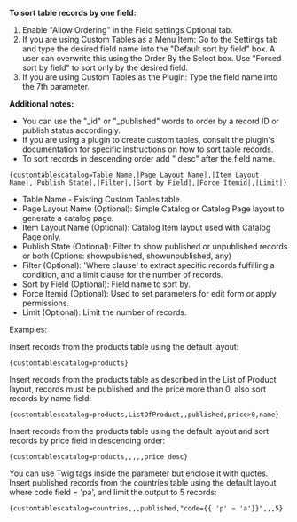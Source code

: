 **To sort table records by one field:**

1. Enable "Allow Ordering" in the Field settings Optional tab.
2. If you are using Custom Tables as a Menu Item:
        Go to the Settings tab and type the desired field name into the "Default sort by field" box.
        A user can overwrite this using the Order By the Select box.
        Use "Forced sort by field" to sort only by the desired field.
3. If you are using Custom Tables as the Plugin:
        Type the field name into the 7th parameter.

**Additional notes:**

* You can use the "_id" or "_published" words to order by a record ID or publish status accordingly.
* If you are using a plugin to create custom tables, consult the plugin's documentation for specific instructions on how to sort table records.
* To sort records in descending order add " desc" after the field name.

`{customtablescatalog=Table Name,|Page Layout Name|,|Item Layout Name|,|Publish State|,|Filter|,|Sort by Field|,|Force Itemid|,|Limit|}`


* Table Name - Existing Custom Tables table.
* Page Layout Name (Optional): Simple Catalog or Catalog Page layout to generate a catalog page.
* Item Layout Name (Optional): Catalog Item layout used with Catalog Page only.
* Publish State (Optional): Filter to show published or unpublished records or both (Options: showpublished, showunpublished, any)
* Filter (Optional): 'Where clause' to extract specific records fulfilling a condition, and a limit clause for the number of records.
* Sort by Field (Optional): Field name to sort by.
* Force Itemid (Optional): Used to set parameters for edit form or apply permissions.
* Limit (Optional): Limit the number of records.


Examples:

Insert records from the products table using the default layout:

`{customtablescatalog=products}`

Insert records from the products table as described in the List of Product layout, records must be published and the price more than 0, also sort records by name field:

`{customtablescatalog=products,ListOfProduct,,published,price>0,name}`

Insert records from the products table using the default layout and sort records by price field in descending order:

`{customtablescatalog=products,,,,,price desc}`

You can use Twig tags inside the parameter but enclose it with quotes. Insert published records from the countries table using the default layout where code field = 'pa', and limit the output to 5 records:

`{customtablescatalog=countries,,,published,"code={{ 'p' ~ 'a'}}",,,5}`

